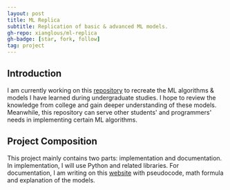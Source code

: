 ```yaml
---
layout: post
title: ML Replica
subtitle: Replication of basic & advanced ML models.
gh-repo: xianglous/ml-replica
gh-badge: [star, fork, follow]
tag: project
---
```


## Introduction
I am currently working on this [repository](https://github.com/xianglous/ml-replica) to recreate the ML algorithms & models I have learned during undergraduate studies. I hope to review the knowledge from college and gain deeper understanding of these models. Meanwhile, this repository can serve other students' and programmers' needs in implementing certain ML algorithms.

## Project Composition
This project mainly contains two parts: implementation and documentation. In implementation, I will use Python and related libraries. For documentation, I am writing on this [website](https://xianglous.github.io/ml-replica/) with pseudocode, math formula and explanation of the models.